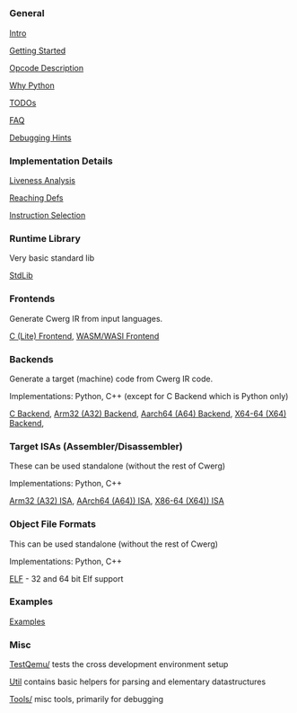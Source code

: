 ## 

### General

[Intro](../README.md)

[Getting Started](getting_started.md)

[Opcode Description](opcodes.md)

[Why Python](why_python.md)

[TODOs](todo.md)

[FAQ](FAQ.md)

[Debugging Hints](debugging.md)

### Implementation Details

[Liveness Analysis](liveness.md)

[Reaching Defs](use_def.md)

[Instruction Selection](instruction_selection.md)

### Runtime Library

Very basic standard lib

[StdLib](../StdLib/README.md)

### Frontends

Generate Cwerg IR from input languages.

[C (Lite) Frontend](../FrontEndC/README.md), 
[WASM/WASI Frontend](../FrontEndWASM/README.md)

### Backends

Generate a target (machine) code from Cwerg IR code.

Implementations: Python, C++ (except for C Backend which is Python only)

[C Backend](../CodeGenC/README.md), 
[Arm32 (A32) Backend](../CodeGenA32/README.md), 
[Aarch64 (A64) Backend](../CodeGenA64/README.md), 
[X64-64 (X64) Backend](../CodeGenX64/README.md), 

### Target ISAs (Assembler/Disassembler)

These can be used standalone (without the rest of Cwerg)

Implementations: Python, C++ 

[Arm32 (A32) ISA](../CpuA32/README.md),
[AArch64 (A64)) ISA](../CpuA64/README.md), 
[X86-64 (X64)) ISA](../CpuX64/README.md) 


### Object File Formats

This can be used standalone (without the rest of Cwerg)

Implementations: Python, C++ 

[ELF](../Elf/README.md) - 32 and 64 bit Elf support

### Examples

[Examples](../Examples/README.md)


### Misc

[TestQemu/](../TestQemu) tests the cross development environment setup

[Util](../Util) contains basic helpers for parsing and elementary datastructures

[Tools/](../Tools) misc tools, primarily for debugging